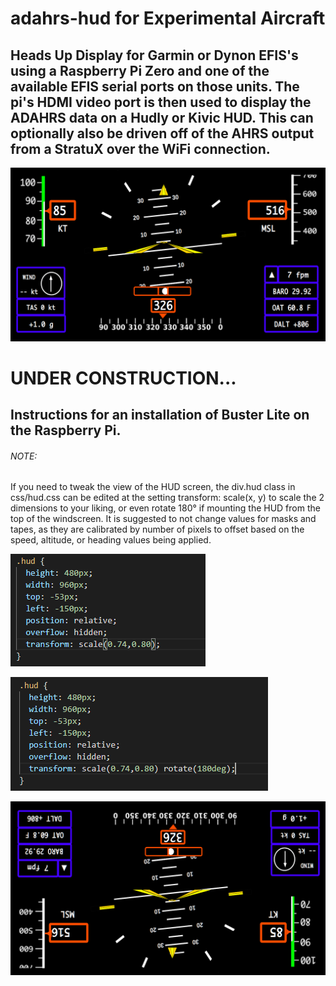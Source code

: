 # adahrs-hud for Experimental Aircraft

## Heads Up Display for Garmin or Dynon EFIS's using a Raspberry Pi Zero and one of the available EFIS serial ports on those units. The pi's HDMI video port is then used to display the ADAHRS data on a Hudly or Kivic HUD. This can optionally also be driven off of the AHRS output from a StratuX over the WiFi connection. 
![Image of hud](https://github.com/N129BZ/adahrs-hud/blob/master/docs/Screenshot20200418.png)

# UNDER CONSTRUCTION...
## Instructions for an installation of Buster Lite on the Raspberry Pi. 

###### NOTE:
If you need to tweak the view of the HUD screen, the div.hud class in css/hud.css can be edited at the setting transform: scale(x, y) to scale the 2 dimensions to your liking, or even rotate 180° if mounting the HUD from the top of the windscreen. It is suggested to not change values for masks and tapes, as they are calibrated by number of pixels to offset based on the speed, altitude, or heading values being applied.

![Image of ScaleSetting](https://github.com/N129BZ/adahrs-hud/blob/master/docs/hudcss1.png)

![Image of ScaleSetting](https://github.com/N129BZ/adahrs-hud/blob/master/docs/hudcss2.png)

![Image of UpsideDown](https://github.com/N129BZ/adahrs-hud/blob/master/docs/Screenshot20200418_ud.png)
